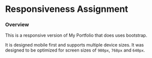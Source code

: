 # Responsiveness Assignment

### Overview

This is a responsive version of My Portfolio that does uses bootstrap.

It is designed mobile first and supports multiple device sizes.  It was designed to be optimized for screen sizes of `980px`, `768px` and `640px`.
